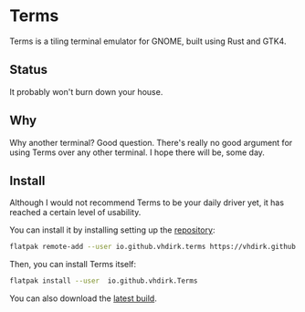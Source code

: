 # Terms

Terms is a tiling terminal emulator for GNOME, built using Rust and GTK4.

## Status

It probably won't burn down your house.

## Why

Why another terminal? Good question. There's really no good argument for using
Terms over any other terminal. I hope there will be, some day.

## Install

Although I would not recommend Terms to be your daily driver yet, it has reached a
certain level of usability.

You can install it by installing setting up the [repository](./io.github.vhdirk.Terms.flatpakrepo):

```sh
flatpak remote-add --user io.github.vhdirk.terms https://vhdirk.github.io/terms/io.github.vhdirk.Terms.flatpakrepo
```

Then, you can install Terms itself:

```sh
flatpak install --user  io.github.vhdirk.Terms
```

You can also download the [latest build](https://nightly.link/vhdirk/terms/workflows/docs/main/io.github.vhdirk.Terms-x86_64.zip).
